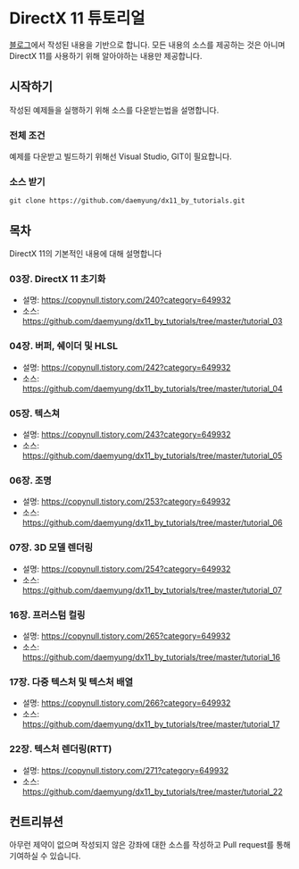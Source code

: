 # DirectX 11 튜토리얼

[블로그](https://copynull.tistory.com/category/DirectX%2011%20%EA%B0%95%EC%A2%8C/Basic)에서 작성된 내용을 기반으로 합니다.
모든 내용의 소스를 제공하는 것은 아니며 DirectX 11를 사용하기 위해 알아야하는 내용만 제공합니다.

## 시작하기

작성된 예제들을 실행하기 위해 소스를 다운받는법을 설명합니다.

### 전체 조건

예제를 다운받고 빌드하기 위해선 Visual Studio, GIT이 필요합니다.

### 소스 받기

```
git clone https://github.com/daemyung/dx11_by_tutorials.git
```

## 목차

DirectX 11의 기본적인 내용에 대해 설명합니다

### 03장. DirectX 11 초기화

* 설명: https://copynull.tistory.com/240?category=649932
* 소스: https://github.com/daemyung/dx11_by_tutorials/tree/master/tutorial_03

### 04장. 버퍼, 쉐이더 및 HLSL

* 설명: https://copynull.tistory.com/242?category=649932
* 소스: https://github.com/daemyung/dx11_by_tutorials/tree/master/tutorial_04

### 05장. 텍스쳐

* 설명: https://copynull.tistory.com/243?category=649932
* 소스: https://github.com/daemyung/dx11_by_tutorials/tree/master/tutorial_05

### 06장. 조명

* 설명: https://copynull.tistory.com/253?category=649932
* 소스: https://github.com/daemyung/dx11_by_tutorials/tree/master/tutorial_06

### 07장. 3D 모델 렌더링

* 설명: https://copynull.tistory.com/254?category=649932
* 소스: https://github.com/daemyung/dx11_by_tutorials/tree/master/tutorial_07

### 16장. 프러스텀 컬링

* 설명: https://copynull.tistory.com/265?category=649932
* 소스: https://github.com/daemyung/dx11_by_tutorials/tree/master/tutorial_16

### 17장. 다중 텍스처 및 텍스처 배열

* 설명: https://copynull.tistory.com/266?category=649932
* 소스: https://github.com/daemyung/dx11_by_tutorials/tree/master/tutorial_17


### 22장. 텍스처 렌더링(RTT)

* 설명: https://copynull.tistory.com/271?category=649932
* 소스: https://github.com/daemyung/dx11_by_tutorials/tree/master/tutorial_22

## 컨트리뷰션
아무런 제약이 없으며 작성되지 않은 강좌에 대한 소스를 작성하고 Pull request를 통해 기여하실 수 있습니다.
